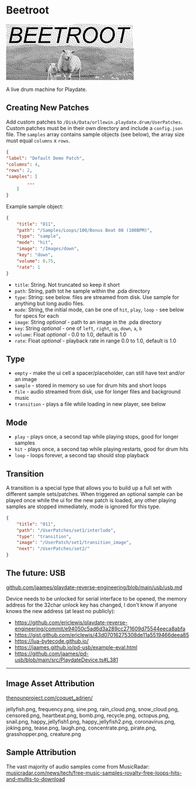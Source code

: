 # Beetroot

![](./Source/Images/card.png)

A live drum machine for Playdate.

## Creating New Patches

Add custom patches to `/Disk/Data/orllewin.playdate.drum/UserPatches`. Custom patches must be in their own directory and include a `config.json` file. The `samples` array contains sample objects (see below), the array size must equal `columns` x `rows`.

```json
{
"label": "Default Demo Patch",
"columns": 4,
"rows": 2,
"samples": [
		...
	]
}
```

Example sample object:

```json
{
	"title": "011",
	"path": "/Samples/Loops/100/Bonus Beat 08 (100BPM)",
	"type": "sample",
	"mode": "hit",
	"image": "/Images/down",
	"key": "down",
	"volume": 0.75,
	"rate": 1
}
```

* `title`: String. Not truncated so keep it short
* `path`: String, path tot he sample within the .pda directory
* `type`: String: see below. files are streamed from disk. Use sample for anything but long audio files. 
* `mode`: String, the initial mode, can be one of `hit`, `play`, `loop` - see below for specs for each
* `image`: String _optional_ - path to an image in the .pda directory
* `key`: String _optional_ - one of `left`, `right`, `up`, `down`, `a`, `b`
* `volume`: Float _optional_ - 0.0 to 1.0, default is 1.0
* `rate`: Float _optional_ - playback rate in range 0.0 to 1.0, default is 1.0

## Type

* `empty` - make the ui cell a spacer/placeholder, can still have text and/or an image
* `sample` - stored in memory so use for drum hits and short loops
* `file` - audio streamed from disk, use for longer files and background music
* `transition` - plays a file while loading in new player, see below

## Mode

* `play` - plays once, a second tap while playing stops, good for longer samples
* `hit` - plays once, a second tap while playing restarts, good for drum hits
* `loop` - loops forever, a second tap should stop playback

## Transition

A transition is a special type that allows you to build up a full set with different sample sets/patches. When triggered an optional sample can be played once while the ui for the new patch is loaded, any other playing samples are stopped immediately, mode is ignored for this type.

```json
{
	"title": "011",
	"path": "/UserPatches/set1/interlude",
	"type": "transition",
	"image": "/UserPatch/set1/transition_image",
	"next": "/UserPatches/set2/"
}
```

## The future: USB

[github.com/jaames/playdate-reverse-engineering/blob/main/usb/usb.md](https://github.com/jaames/playdate-reverse-engineering/blob/main/usb/usb.md)

Device needs to be unlocked for serial interface to be opened, the memory address for the 32char unlock key has changed, I don't know if anyone knows the new address (at least no publicly):  
* https://github.com/ericlewis/playdate-reverse-engineering/commit/e94050c5ad6d3a289cc271609d75544eeca8abfa
* https://gist.github.com/ericlewis/43d07016275308de11a5519466deea85
* https://lua-bytecode.github.io/
* https://jaames.github.io/pd-usb/example-eval.html
* https://github.com/jaames/pd-usb/blob/main/src/PlaydateDevice.ts#L381

<hr>

## Image Asset Attribution

[thenounproject.com/coquet_adrien/](https://thenounproject.com/coquet_adrien/)

jellyfish.png, frequency.png, sine.png, rain_cloud.png, snow_cloud.png, censored.png, heartbeat.png, bomb.png, recycle.png, octopus.png, snail.png, happy_jellyfish1.png, happy_jellyfish2.png, coronavirus.png, joking.png, tease.png, laugh.png, concentrate.png, pirate.png, grasshopper.png, creature.png

## Sample Attribution

The vast majority of audio samples come from MusicRadar: [musicradar.com/news/tech/free-music-samples-royalty-free-loops-hits-and-multis-to-download](https://www.musicradar.com/news/tech/free-music-samples-royalty-free-loops-hits-and-multis-to-download)